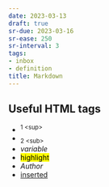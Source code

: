 ```yaml
---
date: 2023-03-13
draft: true
sr-due: 2023-03-16
sr-ease: 250
sr-interval: 3
tags:
- inbox
- definition
title: Markdown
---
```


## Useful HTML tags


- <sup>1 \<sup\></sup>
- <sub>2 \<sub\></sub>
- <var>variable</var>
- <mark>highlight</mark>
- <cite>Author</cite>
- <ins>inserted</ins>